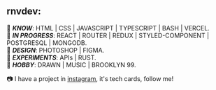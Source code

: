 rnvdev:<br>
---
🧊 ***KNOW***: HTML | CSS | JAVASCRIPT | TYPESCRIPT | BASH | VERCEL.<br>
🧊 ***IN PROGRESS***: REACT | ROUTER | REDUX | STYLED-COMPONENT | POSTGRESQL | MONGODB.<br>
🧊 ***DESIGN***: PHOTOSHOP | FIGMA.<br>
🧊 ***EXPERIMENTS***: APIs | RUST.<br>
🧊 ***HOBBY***: DRAWN | MUSIC | BROOKLYN 99.<br>

📷 I have a project in <a href="http://instagram.com/rnvdev>instagram">instagram</a>, it's tech cards, follow me!
